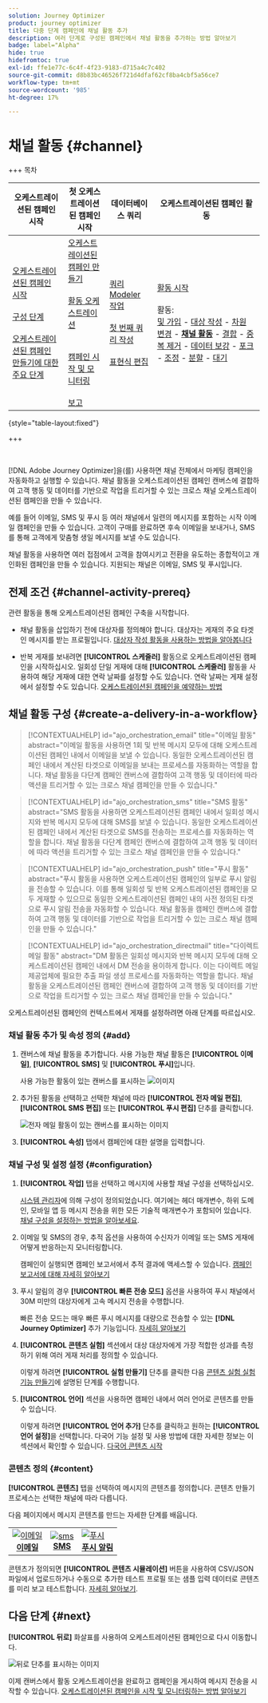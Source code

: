```yaml
---
solution: Journey Optimizer
product: journey optimizer
title: 다중 단계 캠페인에 채널 활동 추가
description: 여러 단계로 구성된 캠페인에서 채널 활동을 추가하는 방법 알아보기
badge: label="Alpha"
hide: true
hidefromtoc: true
exl-id: ffe1e77c-6c4f-4f23-9183-d715a4c7c402
source-git-commit: d8b83bc46526f721d4dfaf62cf8ba4cbf5a56ce7
workflow-type: tm+mt
source-wordcount: '985'
ht-degree: 17%

---
```


# 채널 활동 {#channel}

+++ 목차

| 오케스트레이션된 캠페인 시작 | 첫 오케스트레이션된 캠페인 시작 | 데이터베이스 쿼리 | 오케스트레이션된 캠페인 활동 |
|---|---|---|---|
| [오케스트레이션된 캠페인 시작](../gs-orchestrated-campaigns.md)<br/><br/>[구성 단계](../configuration-steps.md)<br/><br/>[오케스트레이션된 캠페인 만들기에 대한 주요 단계](../gs-campaign-creation.md) | [오케스트레이션된 캠페인 만들기](../create-orchestrated-campaign.md)<br/><br/>[활동 오케스트레이션](../orchestrate-activities.md)<br/><br/><br/>[캠페인 시작 및 모니터링](../start-monitor-campaigns.md)<br/><br/>[보고](../reporting-campaigns.md) | [쿼리 Modeler 작업](../orchestrated-rule-builder.md)<br/><br/>[첫 번째 쿼리 작성](../build-query.md)<br/><br/>[표현식 편집](../edit-expressions.md) | [활동 시작](about-activities.md)<br/><br/>활동:<br/>[및 가입](and-join.md) - [대상 작성](build-audience.md) - [차원 변경](change-dimension.md) - **[채널 활동](activities/channels.md)** - [결합](combine.md) - [중복 제거](deduplication.md) - [데이터 보강](enrichment.md) - [포크](fork.md) - [조정](reconciliation.md) - [분할](split.md) - [대기](wait.md) |

{style="table-layout:fixed"}

+++

<br/>

[!DNL Adobe Journey Optimizer]을(를) 사용하면 채널 전체에서 마케팅 캠페인을 자동화하고 실행할 수 있습니다. 채널 활동을 오케스트레이션된 캠페인 캔버스에 결합하여 고객 행동 및 데이터를 기반으로 작업을 트리거할 수 있는 크로스 채널 오케스트레이션된 캠페인을 만들 수 있습니다.

예를 들어 이메일, SMS 및 푸시 등 여러 채널에서 일련의 메시지를 포함하는 시작 이메일 캠페인을 만들 수 있습니다. 고객이 구매를 완료하면 후속 이메일을 보내거나, SMS를 통해 고객에게 맞춤형 생일 메시지를 보낼 수도 있습니다.

채널 활동을 사용하면 여러 접점에서 고객을 참여시키고 전환을 유도하는 종합적이고 개인화된 캠페인을 만들 수 있습니다. 지원되는 채널은 이메일, SMS 및 푸시입니다.

## 전제 조건 {#channel-activity-prereq}

관련 활동을 통해 오케스트레이션된 캠페인 구축을 시작합니다.

* 채널 활동을 삽입하기 전에 대상자를 정의해야 합니다. 대상자는 게재의 주요 타겟인 메시지를 받는 프로필입니다. [대상자 작성 활동을 사용하는 방법을 알아봅니다](build-audience.md)

* 반복 게재를 보내려면 **[!UICONTROL 스케줄러]** 활동으로 오케스트레이션된 캠페인을 시작하십시오. 일회성 단일 게재에 대해 **[!UICONTROL 스케줄러]** 활동을 사용하여 해당 게재에 대한 연락 날짜를 설정할 수도 있습니다. 연락 날짜는 게재 설정에서 설정할 수도 있습니다. [오케스트레이션된 캠페인을 예약하는 방법](../create-orchestrated-campaign.md#schedule)

## 채널 활동 구성 {#create-a-delivery-in-a-workflow}

>[!CONTEXTUALHELP]
>id="ajo_orchestration_email"
>title="이메일 활동"
>abstract="이메일 활동을 사용하면 1회 및 반복 메시지 모두에 대해 오케스트레이션된 캠페인 내에서 이메일을 보낼 수 있습니다. 동일한 오케스트레이션된 캠페인 내에서 계산된 타겟으로 이메일을 보내는 프로세스를 자동화하는 역할을 합니다. 채널 활동을 다단계 캠페인 캔버스에 결합하여 고객 행동 및 데이터에 따라 액션을 트리거할 수 있는 크로스 채널 캠페인을 만들 수 있습니다."

>[!CONTEXTUALHELP]
>id="ajo_orchestration_sms"
>title="SMS 활동"
>abstract="SMS 활동을 사용하면 오케스트레이션된 캠페인 내에서 일회성 메시지와 반복 메시지 모두에 대해 SMS를 보낼 수 있습니다. 동일한 오케스트레이션된 캠페인 내에서 계산된 타겟으로 SMS를 전송하는 프로세스를 자동화하는 역할을 합니다. 채널 활동을 다단계 캠페인 캔버스에 결합하여 고객 행동 및 데이터에 따라 액션을 트리거할 수 있는 크로스 채널 캠페인을 만들 수 있습니다."

>[!CONTEXTUALHELP]
>id="ajo_orchestration_push"
>title="푸시 활동"
>abstract="푸시 활동을 사용하면 오케스트레이션된 캠페인의 일부로 푸시 알림을 전송할 수 있습니다. 이를 통해 일회성 및 반복 오케스트레이션된 캠페인을 모두 게재할 수 있으므로 동일한 오케스트레이션된 캠페인 내의 사전 정의된 타겟으로 푸시 알림 전송을 자동화할 수 있습니다. 채널 활동을 캠페인 캔버스에 결합하여 고객 행동 및 데이터를 기반으로 작업을 트리거할 수 있는 크로스 채널 캠페인을 만들 수 있습니다."

<!--
UNUSED IDs in BJ

>[!CONTEXTUALHELP]
>id="ajo_orchestration_push_ios"
>title="Push iOS activity"
>abstract="The Push iOS activity let you send iOS Push notifications as part of your orchestrated campaign. It enables the delivery of both one-time and recurring orchestrated campaigns, automating the sending iOS Push notifications to a predefined target within the same workflow. You can combine channel activities into the campaign canvas to create cross-channel campaigns that can trigger actions based on customer behavior and data."

>[!CONTEXTUALHELP]
>id="ajo_orchestration_push_android"
>title="Push Android activity"
>abstract="The Push Android activity ket you send Android Push notifications as part of your orchestrated campaign. It enables the delivery of both one-time and recurring messages, automating the sending Android Push notifications to a predefined target within the same orchestrated campaign. You can combine channel activities into the orchestrated campaign canvas to create cross-channel campaigns that can trigger actions based on customer behavior and data."

-->

>[!CONTEXTUALHELP]
>id="ajo_orchestration_directmail"
>title="다이렉트 메일 활동"
>abstract="DM 활동은 일회성 메시지와 반복 메시지 모두에 대해 오케스트레이션된 캠페인 내에서 DM 전송을 용이하게 합니다. 이는 다이렉트 메일 제공업체에 필요한 추출 파일 생성 프로세스를 자동화하는 역할을 합니다. 채널 활동을 오케스트레이션된 캠페인 캔버스에 결합하여 고객 행동 및 데이터를 기반으로 작업을 트리거할 수 있는 크로스 채널 캠페인을 만들 수 있습니다."

오케스트레이션된 캠페인의 컨텍스트에서 게재를 설정하려면 아래 단계를 따르십시오.

### 채널 활동 추가 및 속성 정의 {#add}

1. 캔버스에 채널 활동을 추가합니다. 사용 가능한 채널 활동은 **[!UICONTROL 이메일]**, **[!UICONTROL SMS]** 및 **[!UICONTROL 푸시]**&#x200B;입니다.

   사용 가능한 활동이 있는 캔버스를 표시하는 ![이미지](../assets/channel-add.png)

1. 추가된 활동을 선택하고 선택한 채널에 따라 **[!UICONTROL 전자 메일 편집]**, **[!UICONTROL SMS 편집]** 또는 **[!UICONTROL 푸시 편집]** 단추를 클릭합니다.

   ![전자 메일 활동이 있는 캔버스를 표시하는 이미지](../assets/channel-edit.png)

1. **[!UICONTROL 속성]** 탭에서 캠페인에 대한 설명을 입력합니다.

### 채널 구성 및 설정 설정 {#configuration}

1. **[!UICONTROL 작업]** 탭을 선택하고 메시지에 사용할 채널 구성을 선택하십시오.

   [시스템 관리자](../../start/path/administrator.md)에 의해 구성이 정의되었습니다. 여기에는 헤더 매개변수, 하위 도메인, 모바일 앱 등 메시지 전송을 위한 모든 기술적 매개변수가 포함되어 있습니다. [채널 구성을 설정하는 방법을 알아보세요](../../configuration/channel-surfaces.md).

1. 이메일 및 SMS의 경우, 추적 옵션을 사용하여 수신자가 이메일 또는 SMS 게재에 어떻게 반응하는지 모니터링합니다.

   캠페인이 실행되면 캠페인 보고서에서 추적 결과에 액세스할 수 있습니다. [캠페인 보고서에 대해 자세히 알아보기](../reports/campaign-global-report-cja.md)

1. 푸시 알림의 경우 **[!UICONTROL 빠른 전송 모드]** 옵션을 사용하여 푸시 채널에서 30M 미만의 대상자에게 고속 메시지 전송을 수행합니다.

   빠른 전송 모드는 매우 빠른 푸시 메시지를 대량으로 전송할 수 있는 **[!DNL Journey Optimizer]** 추가 기능입니다. [자세히 알아보기](../push/create-push.md#rapid-delivery)

1. **[!UICONTROL 콘텐츠 실험]** 섹션에서 대상 대상자에게 가장 적합한 성과를 측정하기 위해 여러 게재 처리를 정의할 수 있습니다.

   이렇게 하려면 **[!UICONTROL 실험 만들기]** 단추를 클릭한 다음 [콘텐츠 실험 실험 기능 만들기](../../content-management/content-experiment.md)에 설명된 단계를 수행합니다.

1. **[!UICONTROL 언어]** 섹션을 사용하면 캠페인 내에서 여러 언어로 콘텐츠를 만들 수 있습니다.

   이렇게 하려면 **[!UICONTROL 언어 추가]** 단추를 클릭하고 원하는 **[!UICONTROL 언어 설정]**&#x200B;을 선택합니다. 다국어 기능 설정 및 사용 방법에 대한 자세한 정보는 이 섹션에서 확인할 수 있습니다. [다국어 콘텐츠 시작](../../content-management/multilingual-gs.md)

### 콘텐츠 정의 {#content}

**[!UICONTROL 콘텐츠]** 탭을 선택하여 메시지의 콘텐츠를 정의합니다. 콘텐츠 만들기 프로세스는 선택한 채널에 따라 다릅니다.

다음 페이지에서 메시지 콘텐츠를 만드는 자세한 단계를 배웁니다.

<table style="table-layout:fixed"><tr style="border: 0;">
<td><a href="../../email/create-email.md"><img alt="이메일" src="../../channels/assets/do-not-localize/email.png"></a>
<div align="center"><a href="../../email/create-email.md"><strong>이메일</strong></a></div></td>
<td><a href="../sms/../create-sms.md"><img alt="sms" src="../../channels/assets/do-not-localize/sms.png"></a>
<div align="center"><a href="../../sms/create-sms.md"><strong>SMS</strong></a></div></td>
<td><a href="../push/create-push.md"><img alt="푸시" src="../../channels/assets/do-not-localize/push.png"></a>
<div align="center"><a href="../../push/create-push.md"><strong>푸시 알림</strong></a></div></td>
</tr></table>

콘텐츠가 정의되면 **[!UICONTROL 콘텐츠 시뮬레이션]** 버튼을 사용하여 CSV/JSON 파일에서 업로드하거나 수동으로 추가한 테스트 프로필 또는 샘플 입력 데이터로 콘텐츠를 미리 보고 테스트합니다. [자세히 알아보기](../content-management/preview-test.md).

## 다음 단계 {#next}

**[!UICONTROL 뒤로]** 화살표를 사용하여 오케스트레이션된 캠페인으로 다시 이동합니다.

![뒤로 단추를 표시하는 이미지](../assets/channel-back.png)

이제 캔버스에서 활동 오케스트레이션을 완료하고 캠페인을 게시하여 메시지 전송을 시작할 수 있습니다. [오케스트레이션된 캠페인을 시작 및 모니터링하는 방법 알아보기](../start-monitor-campaigns.md)

<!--
## Examples {#cross-channel-workflow-sample}

Here is a cross-channel orchestrated campaign example with a segmentation and two deliveries. The orchestrated campaign targets all customers who live in Paris and who are interested in coffee machines. Among this population, an email is sent to the regular customers and an SMS is sent to the VIP clients.

![](../assets/workflow-channel-example.png)

<!--
description, which use case you can perform (common other activities that you can link before of after the activity)

how to add and configure the activity

example of a configured activity within a workflow
The Email delivery activity allows you to configure the sending an email in a workflow. 

-->

<!--You can also create a recurring orchestrated campaign to send a personalized SMS every first day of the month at 8 PM to all customers living in Paris.

![](../assets/workflow-channel-example2.png)-->

<!-- Scheduled emails available?

This can be a single send email and sent just once, or it can be a recurring email.
* Single send emails are standard emails, sent once.
* Recurring emails allow you to send the same email multiple times to different targets over a defined period. You can aggregate the deliveries per period in order to get reports that correspond to your needs.

When linked to a scheduler, you can define recurring emails.
Email recipients are defined upstream of the activity in the same workflow, via an Audience targeting activity.

-->


<!--The message preparation is triggered according to the workflow execution parameters. From the message dashboard, you can select whether to request or not a manual confirmation to send the message (required by default). You can start the workflow manually or place a scheduler activity in the workflow to automate execution.-->
